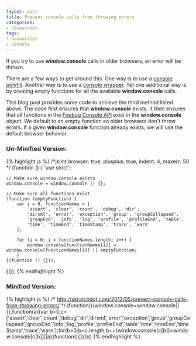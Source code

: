 ```yaml
--- 
layout: post
title: Prevent console calls from throwing errors
categories:
- Javascript
tags: 
- Javascript
- console
---
```

If you try to use **window.console** calls in older browsers, an error will be thrown.

There are a few ways to get around this.  One way is to use a
[console polyfill](http://www.calormen.com/polyfill/#console). Another way is to
use a [console wrapper](http://benalman.com/projects/javascript-debug-console-log/).
Yet one additional way is by creating empty functions for all the available 
**window.console** calls.

This blog post provides some code to achieve the third method listed above. The code
first ensures that **window.console** exists.  It then ensures that all functions in
the [Firebug Console API](http://getfirebug.com/wiki/index.php/Console_API)
exist in the **window.console** object. We default to an empty function so older browsers
don't throw errors. If a given **window.console** function already exists, we will use the 
default browser behavior.

### Un-Minified Version: ###

{% highlight js %}
/*jslint browser: true, plusplus: true, indent: 4, maxerr: 50 */
(function () {
    'use strict';

    // Make sure window.console exists
    window.console = window.console || {};

    // Make sure all functions exist
    (function (emptyFunction) {
        var i = 0, functionNames = [
            'assert', 'clear', 'count', 'debug', 'dir',
            'dirxml', 'error', 'exception', 'group', 'groupCollapsed',
            'groupEnd', 'info', 'log', 'profile', 'profileEnd', 'table',
            'time', 'timeEnd', 'timeStamp', 'trace', 'warn'
        ];

        for (i = 0; i < functionNames.length; i++) {
            window.console[functionNames[i]] = window.console[functionNames[i]] || emptyFunction;
        }
    }(function () {}));

}());
{% endhighlight %}

### Minified Version: ###

{% highlight js %}
/* http://skratchdot.com/2012/05/prevent-console-calls-from-throwing-errors/ */
(function(){window.console=window.console||{},function(a){var b=0,c=['assert','clear','count','debug','dir','dirxml','error','exception','group','groupCollapsed','groupEnd','info','log','profile','profileEnd','table','time','timeEnd','timeStamp','trace','warn'];for(b=0;b<c.length;b++)window.console[c[b]]=window.console[c[b]]||a}(function(){})})()
{% endhighlight %}


